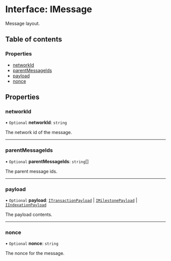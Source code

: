 # Interface: IMessage

Message layout.

## Table of contents

### Properties

- [networkId](IMessage.md#networkid)
- [parentMessageIds](IMessage.md#parentmessageids)
- [payload](IMessage.md#payload)
- [nonce](IMessage.md#nonce)

## Properties

### networkId

• `Optional` **networkId**: `string`

The network id of the message.

___

### parentMessageIds

• `Optional` **parentMessageIds**: `string`[]

The parent message ids.

___

### payload

• `Optional` **payload**: [`ITransactionPayload`](ITransactionPayload.md) \| [`IMilestonePayload`](IMilestonePayload.md) \| [`IIndexationPayload`](IIndexationPayload.md)

The payload contents.

___

### nonce

• `Optional` **nonce**: `string`

The nonce for the message.
